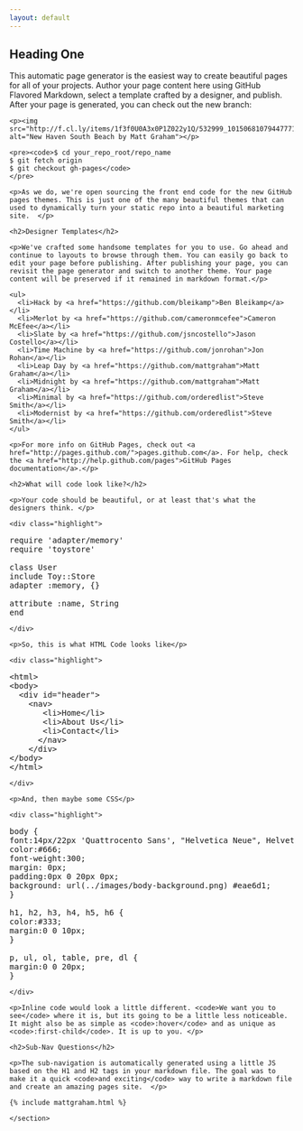 ```yaml
---
layout: default
---
```

  <section>
    <h1>Heading One</h1>
    <p>This automatic page generator is the easiest way to create beautiful pages for all of your projects. Author your page content here using GitHub Flavored Markdown, select a template crafted by a designer, and publish. After your page is generated, you can check out the new branch:</p>

    <p><img src="http://f.cl.ly/items/1f3f0U0A3x0P1Z022y1Q/532999_10150681079447771_501672770_9454022_1744955305_n.jpeg" alt="New Haven South Beach by Matt Graham"></p>

    <pre><code>$ cd your_repo_root/repo_name
    $ git fetch origin
    $ git checkout gh-pages</code>
    </pre>

    <p>As we do, we're open sourcing the front end code for the new GitHub pages themes. This is just one of the many beautiful themes that can used to dynamically turn your static repo into a beautiful marketing site.  </p>

    <h2>Designer Templates</h2>

    <p>We've crafted some handsome templates for you to use. Go ahead and continue to layouts to browse through them. You can easily go back to edit your page before publishing. After publishing your page, you can revisit the page generator and switch to another theme. Your page content will be preserved if it remained in markdown format.</p>

    <ul>
      <li>Hack by <a href="https://github.com/bleikamp">Ben Bleikamp</a></li>
      <li>Merlot by <a href="https://github.com/cameronmcefee">Cameron McEfee</a></li>
      <li>Slate by <a href="https://github.com/jsncostello">Jason Costello</a></li>
      <li>Time Machine by <a href="https://github.com/jonrohan">Jon Rohan</a></li>
      <li>Leap Day by <a href="https://github.com/mattgraham">Matt Graham</a></li>
      <li>Midnight by <a href="https://github.com/mattgraham">Matt Graham</a></li>
      <li>Minimal by <a href="https://github.com/orderedlist">Steve Smith</a></li>
      <li>Modernist by <a href="https://github.com/orderedlist">Steve Smith</a></li>
    </ul>

    <p>For more info on GitHub Pages, check out <a href="http://pages.github.com/">pages.github.com</a>. For help, check the <a href="http://help.github.com/pages">GitHub Pages documentation</a>.</p>

    <h2>What will code look like?</h2>

    <p>Your code should be beautiful, or at least that's what the designers think. </p>

    <div class="highlight">
<pre><span class="nb">require</span> <span class="s1">'adapter/memory'</span>
<span class="nb">require</span> <span class="s1">'toystore'</span>

<span class="k">class</span> <span class="nc">User</span>
<span class="kp">include</span> <span class="no">Toy</span><span class="o">::</span><span class="no">Store</span>
<span class="n">adapter</span> <span class="ss">:memory</span><span class="p">,</span> <span class="p">{}</span>

<span class="n">attribute</span> <span class="ss">:name</span><span class="p">,</span> <span class="nb">String</span>
<span class="k">end</span>
</pre>
    </div>

    <p>So, this is what HTML Code looks like</p>

    <div class="highlight">
<pre><span class="nt">&lt;html&gt;</span>
<span class="nt">&lt;body&gt;</span>
  <span class="nt">&lt;div</span> <span class="na">id=</span><span class="s">"header"</span><span class="nt">&gt;</span>
    <span class="nt">&lt;nav&gt;</span>
       <span class="nt">&lt;li&gt;</span>Home<span class="nt">&lt;/li&gt;</span>
       <span class="nt">&lt;li&gt;</span>About Us<span class="nt">&lt;/li&gt;</span>
       <span class="nt">&lt;li&gt;</span>Contact<span class="nt">&lt;/li&gt;</span>
      <span class="nt">&lt;/nav&gt;</span>
    <span class="nt">&lt;/div&gt;</span>
<span class="nt">&lt;/body&gt;</span>
<span class="nt">&lt;/html&gt;</span>
</pre>
    </div>

    <p>And, then maybe some CSS</p>

    <div class="highlight">
<pre>
<span class="nt">body</span> <span class="p">{</span>
<span class="k">font</span><span class="o">:</span><span class=
"m">14px</span><span class="o">/</span><span class="m">22px</span> <span class=
"s1">'Quattrocento Sans'</span><span class="o">,</span> <span class=
"s2">"Helvetica Neue"</span><span class="o">,</span> <span class=
"n">Helvetica</span><span class="o">,</span> <span class=
"n">Arial</span><span class="o">,</span> <span class=
"k">sans-serif</span><span class="p">;</span>
<span class="k">color</span><span class="o">:</span><span class=
"m">#666</span><span class="p">;</span>
<span class="k">font-weight</span><span class=
"o">:</span><span class="m">300</span><span class="p">;</span>
<span class="k">margin</span><span class="o">:</span> <span class=
"m">0px</span><span class="p">;</span>
<span class="k">padding</span><span class="o">:</span><span class=
"m">0px</span> <span class="m">0</span> <span class=
"m">20px</span> <span class="m">0px</span><span class="p">;</span>
<span class="k">background</span><span class=
"o">:</span> <span class="sx">url(../images/body-background.png)</span> <span class="m">#eae6d1</span><span class="p">;</span>
<span class="p">}</span>

<span class="nt">h1</span><span class="o">,</span> <span class=
"nt">h2</span><span class="o">,</span> <span class="nt">h3</span><span class=
"o">,</span> <span class="nt">h4</span><span class="o">,</span> <span class=
"nt">h5</span><span class="o">,</span> <span class="nt">h6</span> <span class=
"p">{</span>
<span class="k">color</span><span class="o">:</span><span class=
"m">#333</span><span class="p">;</span>
<span class="k">margin</span><span class="o">:</span><span class=
"m">0</span> <span class="m">0</span> <span class="m">10px</span><span class=
"p">;</span>
<span class="p">}</span>

<span class="nt">p</span><span class="o">,</span> <span class=
"nt">ul</span><span class="o">,</span> <span class="nt">ol</span><span class=
"o">,</span> <span class="nt">table</span><span class="o">,</span> <span class=
"nt">pre</span><span class="o">,</span> <span class="nt">dl</span> <span class=
"p">{</span>
<span class="k">margin</span><span class="o">:</span><span class=
"m">0</span> <span class="m">0</span> <span class="m">20px</span><span class=
"p">;</span>
<span class="p">}</span>
</pre>
    </div>

    <p>Inline code would look a little different. <code>We want you to see</code> where it is, but its going to be a little less noticeable. It might also be as simple as <code>:hover</code> and as unique as <code>:first-child</code>. It is up to you. </p>

    <h2>Sub-Nav Questions</h2>

    <p>The sub-navigation is automatically generated using a little JS based on the H1 and H2 tags in your markdown file. The goal was to make it a quick <code>and exciting</code> way to write a markdown file and create an amazing pages site.  </p>

    {% include mattgraham.html %}

    </section>

